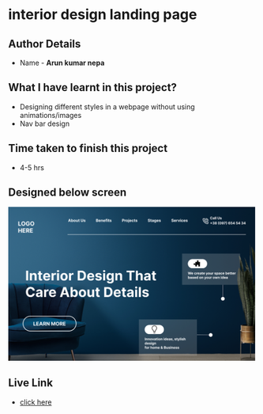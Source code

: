 # interior design landing page

## Author Details
- Name  -  __Arun kumar nepa__

## What I have learnt in this project?

- Designing different styles in a webpage without using animations/images
- Nav bar design

## Time taken to finish this project
- 4-5 hrs

## Designed below screen
![home page](./thumbnail.png)

## Live Link
- [click here](https://arunpagedesign10.netlify.app)

